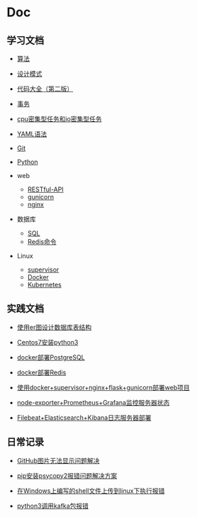 # Doc

## 学习文档

+ [算法](算法)

+ [设计模式](设计模式)

+ [代码大全（第二版）](代码大全)

+ [事务](事务.md)

+ [cpu密集型任务和io密集型任务](cpu密集型任务和io密集型任务.md)

+ [YAML语法](YAML语法.md)

+ [Git](Git.md)

+ [Python](Python)

+ web
  + [RESTful-API](RESTful-API.md)
  + [gunicorn](gunicorn.md)
  + [nginx](nginx.md)

+ 数据库
  + [SQL](SQL.md)
  + [Redis命令](Redis命令.md)

+ Linux
  + [supervisor](supervisor.md)
  + [Docker](Docker)
  + [Kubernetes](Kubernetes)

## 实践文档

+ [使用er图设计数据库表结构](实践文档/使用er图设计创建数据库.md)

+ [Centos7安装python3](实践文档/Centos7安装python3.md)

+ [docker部署PostgreSQL](实践文档/docker部署PostgreSQL.md)

+ [docker部署Redis](实践文档/docker部署Redis.md)

+ [使用docker+supervisor+nginx+flask+gunicorn部署web项目](实践文档/使用docker+supervisor+nginx+flask+gunicorn部署web项目.md)

+ [node-exporter+Prometheus+Grafana监控服务器状态](实践文档/node-exporter+Prometheus+Grafana监控服务器状态)

+ [Filebeat+Elasticsearch+Kibana日志服务器部署](实践文档/Filebeat+Elasticsearch+Kibana日志服务器部署)

## 日常记录

+ [GitHub图片无法显示问题解决](日常记录/GitHub图片无法显示问题解决.md)

+ [pip安装psycopy2报错问题解决方案](日常记录/pip安装psycopy2报错问题解决方案.md)

+ [在Windows上编写的shell文件上传到linux下执行报错](日常记录/在Windows上编写的shell文件上传到linux下执行报错.md)

+ [python3调用kafka包报错](日常记录/python3调用kafka包报错.md)
